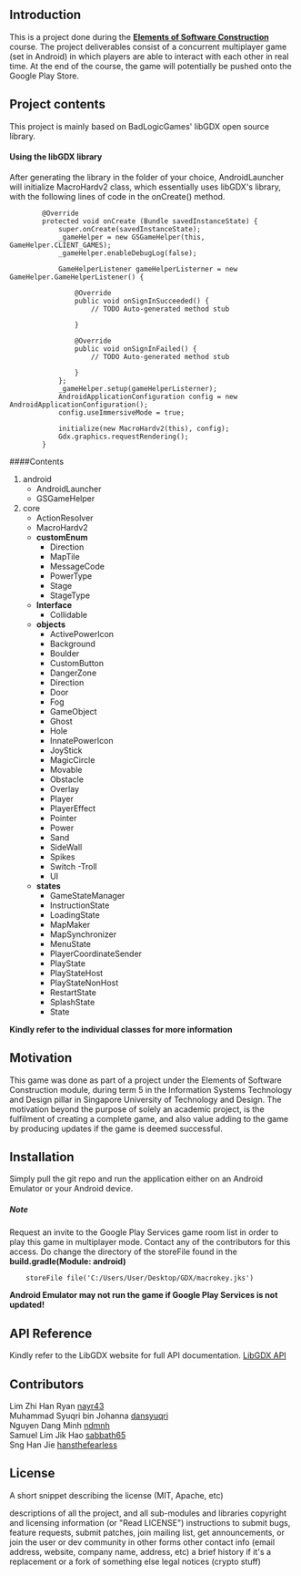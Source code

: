 ## Introduction

This is a project done during the [**Elements of Software Construction**](http://people.sutd.edu.sg/~sunjun/teach/50-003-2016/) course. The project deliverables consist of a concurrent multiplayer game (set in Android) in which players are able to interact with each other in real time.
At the end of the course, the game will potentially be pushed onto the Google Play Store.

## Project contents

This project is mainly based on BadLogicGames' libGDX open source library.
#### Using the libGDX library
After generating the library in the folder of your choice, AndroidLauncher will initialize MacroHardv2 class, which essentially uses libGDX's library, with the following lines of code in the onCreate() method.
		
			@Override
        	protected void onCreate (Bundle savedInstanceState) {
        		super.onCreate(savedInstanceState);
        		_gameHelper = new GSGameHelper(this, GameHelper.CLIENT_GAMES);
        		_gameHelper.enableDebugLog(false);
        
        		GameHelperListener gameHelperListerner = new GameHelper.GameHelperListener() {
        
        			@Override
        			public void onSignInSucceeded() {
        				// TODO Auto-generated method stub
        
        			}
        
        			@Override
        			public void onSignInFailed() {
        				// TODO Auto-generated method stub
        
        			}
        		};
        		_gameHelper.setup(gameHelperListerner);
        		AndroidApplicationConfiguration config = new AndroidApplicationConfiguration();
        		config.useImmersiveMode = true;
        
        		initialize(new MacroHardv2(this), config);
        		Gdx.graphics.requestRendering();
        	}

####Contents
1. android
    - AndroidLauncher
    - GSGameHelper
2. core
    - ActionResolver
    - MacroHardv2
    - **customEnum**
        - Direction
        - MapTile
        - MessageCode
        - PowerType
        - Stage
        - StageType
    - **Interface**
        - Collidable
    - **objects**
        - ActivePowerIcon
        - Background
        - Boulder
        - CustomButton
        - DangerZone
        - Direction
        - Door
        - Fog
        - GameObject
        - Ghost
        - Hole
        - InnatePowerIcon
        - JoyStick
        - MagicCircle
        - Movable
        - Obstacle
        - Overlay
        - Player
        - PlayerEffect
        - Pointer
        - Power
        - Sand
        - SideWall
        - Spikes
        - Switch
         -Troll
        - UI
    - **states**
        - GameStateManager
        - InstructionState
        - LoadingState
        - MapMaker
        - MapSynchronizer
        - MenuState
        - PlayerCoordinateSender
        - PlayState
        - PlayStateHost
        - PlayStateNonHost
        - RestartState
        - SplashState
        - State
    
**Kindly refer to the individual classes for more information**

## Motivation

This game was done as part of a project under the Elements of Software Construction module, during term 5 in the Information Systems Technology and Design pillar in Singapore University of Technology and Design. The motivation beyond the purpose of solely an academic project, is the fulfilment of creating a complete game, and also value adding to the game by producing updates if the game is deemed successful.

## Installation

Simply pull the git repo and run the application either on an Android Emulator or your Android device.

##### Note 
Request an invite to the Google Play Services game room list in order to play this game in multiplayer mode. Contact any of the contributors for this access.
Do change the directory of the storeFile found in the **build.gradle(Module: android)**

        storeFile file('C:/Users/User/Desktop/GDX/macrokey.jks')
        
**Android Emulator may not run the game if Google Play Services is not updated!**

## API Reference

Kindly refer to the LibGDX website for full API documentation. [LibGDX API](https://libgdx.badlogicgames.com/nightlies/docs/api/)


## Contributors

Lim Zhi Han Ryan [nayr43](https://github.com/nayr43)  
Muhammad Syuqri bin Johanna [dansyuqri](https://github.com/dansyuqri)  
Nguyen Dang Minh [ndmnh](https://github.com/ndmnh)  
Samuel Lim Jik Hao [sabbath65](https://github.com/sabbath65)  
Sng Han Jie [hansthefearless](https://github.com/hansthefearless)

## License

A short snippet describing the license (MIT, Apache, etc)

descriptions of all the project, and all sub-modules and libraries
copyright and licensing information (or "Read LICENSE")
instructions to submit bugs, feature requests, submit patches, join mailing list, get announcements, or join the user or dev community in other forms
other contact info (email address, website, company name, address, etc)
a brief history if it's a replacement or a fork of something else
legal notices (crypto stuff)